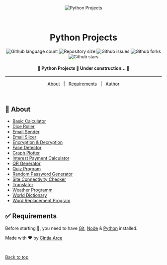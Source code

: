 <div align="center" id="top"> 
  <img src="./.github/app.gif" alt="Python Projects" />

  &#xa0;

  <!-- <a href="https://pythonprojects.netlify.app">Demo</a> -->
</div>

<h1 align="center">Python Projects</h1>

<p align="center">
  <img alt="Github language count" src="https://img.shields.io/github/languages/count/tia-cin/python-projects?color=56BEB8">

  <img alt="Repository size" src="https://img.shields.io/github/repo-size/tia-cin/python-projects?color=56BEB8">


  <img alt="Github issues" src="https://img.shields.io/github/issues/tia-cin/python-projects?color=56BEB8" /> 

  <img alt="Github forks" src="https://img.shields.io/github/forks/tia-cin/python-projects?color=56BEB8" /> 

  <img alt="Github stars" src="https://img.shields.io/github/stars/tia-cin/python-projects?color=56BEB8" /> 
</p>

<!-- Status -->

<h4 align="center"> 
	🚧  Python Projects 🚀 Under construction...  🚧
</h4> 

<hr>

<p align="center">
  <a href="#dart-about">About</a> &#xa0; | &#xa0; 
  <a href="#white_check_mark-requirements">Requirements</a> &#xa0; | &#xa0;
  <a href="https://github.com/tia-cin" target="_blank">Author</a>
</p>

<br>

## :dart: About ##

- [Basic Calculator](https://github.com/tia-cin/Python-Projects/blob/main/basic-calculator/index.py)
- [Dice Roller](https://github.com/tia-cin/Python-Projects/blob/main/dice-roller/index.py)
- [Email Sender](https://github.com/tia-cin/Python-Projects/blob/main/email-sender/index.py)
- [Email Slicer](https://github.com/tia-cin/Python-Projects/blob/main/email-slicer/index.py)
- [Encryption & Decryption](https://github.com/tia-cin/Python-Projects/blob/main/encryption-decryption/index.py)
- [Face Detector](https://github.com/tia-cin/Python-Projects/blob/main/face-detector/index.py)
- [Graph Plotter](https://github.com/tia-cin/Python-Projects/blob/main/graph-plotter/index.py)
- [Interest Payment Calculator](https://github.com/tia-cin/Python-Projects/blob/main/interest-payment-calculator/index.py)
- [QR Generator](https://github.com/tia-cin/Python-Projects/blob/main/qr-generator/index.py)
- [Quiz Program](https://github.com/tia-cin/Python-Projects/blob/main/quiz-program/index.py)
- [Random Password Generator](https://github.com/tia-cin/Python-Projects/blob/main/random-password-generator/index.py)
- [Site Connectivity Checker](https://github.com/tia-cin/Python-Projects/blob/main/site-connectivity-checker/index.py)
- [Translator](https://github.com/tia-cin/Python-Projects/blob/main/translator/index.py)
- [Weather Programm](https://github.com/tia-cin/Python-Projects/blob/main/weather-app/index.py)
- [World Dictionary](https://github.com/tia-cin/Python-Projects/blob/main/world-dictionary/index.py)
- [Word Replacement Program](https://github.com/tia-cin/Python-Projects/blob/main/word-replacement/index.py)

## :white_check_mark: Requirements ##

Before starting :checkered_flag:, you need to have [Git](https://git-scm.com), [Node](https://nodejs.org/en/) & [Python](https://www.python.org/) installed.

Made with :heart: by <a href="https://github.com/tia-cin" target="_blank">Cintia Arce</a>

&#xa0;

<a href="#top">Back to top</a>
